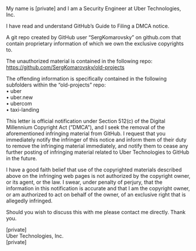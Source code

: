 My name is [private] and I am a Security Engineer at Uber
Technologies, Inc.  

I have read and understand GitHub’s Guide to Filing a DMCA
notice.  

A git repo created by GitHub user “SergKomarovsky” on
github.com that contain proprietary information of which we own
the exclusive copyrights to.  

The unauthorized material is contained in the following repo:
https://github.com/SergKomarovsky/old-projects  

The offending information is specifically contained in the following
subfolders within the “old-projects” repo:  
• uber  
• uber.new  
• ubercom  
• taxi-landing  

This letter is official notification under Section 512(c) of the
Digital Millennium Copyright Act (”DMCA”), and I seek the
removal of the aforementioned infringing material from GitHub. I
request that you immediately notify the infringer of this notice and
inform them of their duty to remove the infringing material
immediately, and notify them to cease any further posting of
infringing material related to Uber Technologies to GitHub in the
future.   

I have a good faith belief that use of the copyrighted materials
described above on the infringing web pages is not authorized by
the copyright owner, or its agent, or the law. I swear, under
penalty of perjury, that the information in this notification is
accurate and that I am the copyright owner, or am authorized to
act on behalf of the owner, of an exclusive right that is allegedly
infringed.  

Should you wish to discuss this with me please contact me
directly. Thank you.  

[private]  
Uber Technologies, Inc.  
[private]

